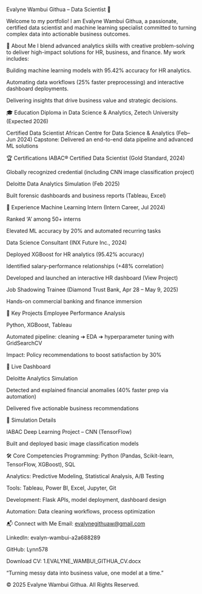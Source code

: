 Evalyne Wambui Githua – Data Scientist 🌟

Welcome to my portfolio! I am Evalyne Wambui Githua, a passionate, certified data scientist and machine learning specialist committed to turning complex data into actionable business outcomes.

🚀 About Me
I blend advanced analytics skills with creative problem-solving to deliver high-impact solutions for HR, business, and finance. My work includes:

Building machine learning models with 95.42% accuracy for HR analytics.

Automating data workflows (25% faster preprocessing) and interactive dashboard deployments.

Delivering insights that drive business value and strategic decisions.

🎓 Education
Diploma in Data Science & Analytics, Zetech University (Expected 2026)

Certified Data Scientist
African Centre for Data Science & Analytics (Feb–Jun 2024)
Capstone: Delivered an end-to-end data pipeline and advanced ML solutions

🏆 Certifications
IABAC® Certified Data Scientist (Gold Standard, 2024)

Globally recognized credential (including CNN image classification project)

Deloitte Data Analytics Simulation (Feb 2025)

Built forensic dashboards and business reports (Tableau, Excel)

💼 Experience
Machine Learning Intern (Intern Career, Jul 2024)

Ranked ‘A’ among 50+ interns

Elevated ML accuracy by 20% and automated recurring tasks

Data Science Consultant (INX Future Inc., 2024)

Deployed XGBoost for HR analytics (95.42% accuracy)

Identified salary-performance relationships (+48% correlation)

Developed and launched an interactive HR dashboard (View Project)

Job Shadowing Trainee (Diamond Trust Bank, Apr 28 – May 9, 2025)

Hands-on commercial banking and finance immersion

🚩 Key Projects
Employee Performance Analysis

Python, XGBoost, Tableau

Automated pipeline: cleaning ➔ EDA ➔ hyperparameter tuning with GridSearchCV

Impact: Policy recommendations to boost satisfaction by 30%

🔗 Live Dashboard

Deloitte Analytics Simulation

Detected and explained financial anomalies (40% faster prep via automation)

Delivered five actionable business recommendations

🔗 Simulation Details

IABAC Deep Learning Project – CNN (TensorFlow)

Built and deployed basic image classification models

🛠️ Core Competencies
Programming: Python (Pandas, Scikit-learn, TensorFlow, XGBoost), SQL

Analytics: Predictive Modeling, Statistical Analysis, A/B Testing

Tools: Tableau, Power BI, Excel, Jupyter, Git

Development: Flask APIs, model deployment, dashboard design

Automation: Data cleaning workflows, process optimization

📬 Connect with Me
Email: evalynegithuaw@gmail.com

LinkedIn: evalyn-wambui-a2a688289

GitHub: Lynn578

Download CV: 1.EVALYNE_WAMBUI_GITHUA_CV.docx

“Turning messy data into business value, one model at a time.”

© 2025 Evalyne Wambui Githua. All Rights Reserved.

